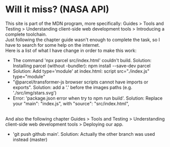 # Will it miss? (NASA API)
This site is part of the MDN program, more specifically: Guides > Tools and Testing > Understanding client-side web development tools > Introducing a complete toolchain.<br>
Just following the chapter guide wasn't enough to complete the task, so I have to search for some help on the internet.<br>
Here is a list of what I have change in order to make this work:<br>
<ul>
<li> The command 'npx parcel src/index.html' couldn't build. Solution: Installing parcel (without -bundler): npm install --save-dev parcel </li>
<li> Solution: Add type='module' at index.html: script src="./index.js" type="module"</li>
<li> "@parcel/transformer-js browser scripts cannot have imports or exports". Solution: add a '.' before the images paths (e.g. './src/img/stars.svg')</li>
<li> Error: 'package.json error when try to npm run build'. Solution: Replace your "main": "index.js", with "source": "src/index.html",</li>
</ul>
<br>
And also the following chapter Guides > Tools and Testing > Understanding client-side web development tools > Deploying our app.<br>
<ul>
<li> 'git push github main'. Solution: Actually the other branch was used instead (master)</li>
</ul>